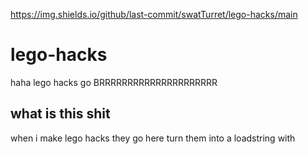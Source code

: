 https://img.shields.io/github/last-commit/swatTurret/lego-hacks/main
# lego-hacks
haha lego hacks go BRRRRRRRRRRRRRRRRRRRRR
## what is this shit
when i make lego hacks they go here
turn them into a loadstring with
